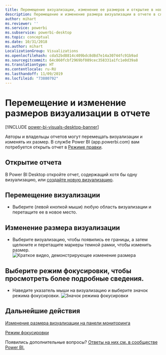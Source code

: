 ```yaml
---
title: Перемещение визуализации, изменение ее размеров и открытие в новом окне
description: Перемещение и изменение размера визуализации в отчете в службе Power BI и Power BI Desktop
author: mihart
ms.reviewer: ''
ms.service: powerbi
ms.subservice: powerbi-desktop
ms.topic: conceptual
ms.date: 10/31/2018
ms.author: mihart
LocalizationGroup: Visualizations
ms.openlocfilehash: cda52bd8814c409bdc8d8d7e14a30744fc91b9ad
ms.sourcegitcommit: 64c860fcbf2969bf089cec358331a1fc1e0d39a8
ms.translationtype: HT
ms.contentlocale: ru-RU
ms.lasthandoff: 11/09/2019
ms.locfileid: "73880792"
---
```

# <a name="move-and-resize-a-visualization-in-a-report"></a>Перемещение и изменение размеров визуализации в отчете

[!INCLUDE [power-bi-visuals-desktop-banner](../includes/power-bi-visuals-desktop-banner.md)]

Авторы и владельцы отчетов могут перемещать визуализации и изменять их размер. В службе Power BI (app.powerbi.com) вам потребуется открыть отчет в [Режиме правки](../service-interact-with-a-report-in-editing-view.md). 

## <a name="open-the-report"></a>Открытие отчета
В Power BI Desktop откройте отчет, содержащий хотя бы одну визуализацию, или [создайте новую визуализацию](power-bi-report-add-visualizations-i.md). 

## <a name="move-the-visualization"></a>Перемещение визуализации
* Выберите (левой кнопкой мыши) любую область визуализации и перетащите ее в новое место.

## <a name="resize-the-visualization"></a>Изменение размера визуализации
* Выберите визуализацию, чтобы появились ее границы, а затем щелкните и перетащите маркеры темной рамки, чтобы изменить размер.  
  ![Краткое видео, демонстрирующее изменение размера](media/power-bi-visualization-move-and-resize/untitled.gif)

## <a name="select-focus-mode-to-see-more-detail"></a>Выберите режим фокусировки, чтобы просмотреть более подробные сведения.
* Наведите указатель мыши на визуализацию и выберите значок режима фокусировки.
  ![Значок режима фокусировки](media/power-bi-visualization-move-and-resize/pbi_popouticon.jpg)

## <a name="next-steps"></a>Дальнейшие действия
[Изменение размера визуализации на панели мониторинга](../service-dashboard-edit-tile.md)  

[Режим фокусировки](../consumer/end-user-focus.md)

Появились дополнительные вопросы? [Ответы на них см. в сообществе Power BI.](https://community.powerbi.com/)